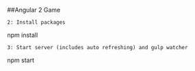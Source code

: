 ##Angular 2 Game
```
2: Install packages
```
npm install
```
3: Start server (includes auto refreshing) and gulp watcher
```
npm start
```
